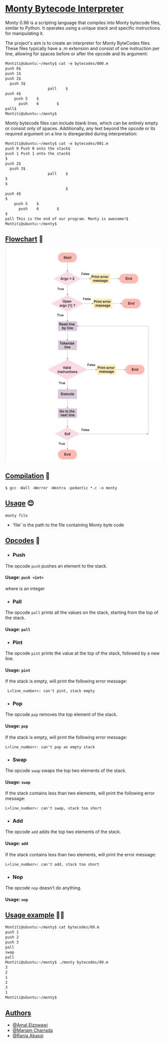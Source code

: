 
# [Monty Bytecode Interpreter](https://via.placeholder.com/10/00b48a?text=+) 

Monty 0.98 is a scripting language that compiles into Monty bytecode files, similar to Python.
It operates using a unique stack and specific instructions for manipulating it.

The project's aim is to create an interpreter for Monty ByteCodes files. These files typically have a .m extension and consist of one instruction per line, allowing for spaces before or after the opcode and its argument:
```
Montiti@ubuntu:~/monty$ cat -e bytecodes/000.m
push 0$
push 1$
push 2$
  push 3$
                   pall    $
push 4$
    push 5    $
      push    6        $
pall$
Montiti@ubuntu:~/monty$
```
Monty bytecode files can include blank lines, which can be entirely empty or consist only of spaces. Additionally, any text beyond the opcode or its required argument on a line is disregarded during interpretation:
```
Montiti@ubuntu:~/monty$ cat -e bytecodes/001.m
push 0 Push 0 onto the stack$
push 1 Push 1 onto the stack$
$
push 2$
  push 3$
                   pall    $
$
$
                           $
push 4$
$
    push 5    $
      push    6        $
$
pall This is the end of our program. Monty is awesome!$
Montiti@ubuntu:~/monty$
```


## [Flowchart](https://via.placeholder.com/10/00b48a?text=+) 🚀

![App Screenshot](./flowchart.jpg)

## [Compilation](https://via.placeholder.com/10/00b48a?text=+)  🔧
```
$ gcc -Wall -Werror -Wextra -pedantic *.c -o monty
```

## [Usage](https://via.placeholder.com/10/00b48a?text=+)  😊
```
monty file
```
- 'file' is the path to the file containing Monty byte code
## [Opcodes](https://via.placeholder.com/10/00b48a?text=+)  📃
- ### Push
The opcode ``push`` pushes an element to the stack.

#### Usage: ``push <int>``
where <int> is an integer
- ### Pall
The opcode ``pall`` prints all the values on the stack, starting from the top of the stack.

#### Usage: ``pall``
- ### Pint
The opcode ``pint`` prints the value at the top of the stack, followed by a new line.

#### Usage: ``pint``
If the stack is empty, will print the following error message:
```
 L<line_number>: can't pint, stack empty
```
* ### Pop
The opcode ``pop`` removes the top element of the stack.

#### Usage: ``pop``
If the stack is empty, will print the following error message: 
```
L<line_number>: can't pop an empty stack
```
- ### Swap
The opcode ``swap`` swaps the top two elements of the stack.

#### Usage: ``swap``
If the stack contains less than two elements, will print the following error message:
```
L<line_number>: can't swap, stack too short
```
- ### Add
The opcode ``add`` adds the top two elements of the stack.

#### Usage: ``add``
If the stack contains less than two elements, will print the error message:
```
L<line_number>: can't add, stack too short
```
- ### Nop
The opcode ``nop`` doesn’t do anything.

#### Usage: ``nop``
## [Usage example](https://via.placeholder.com/10/00b48a?text=+)  👩‍💻
```
Montiti@ubuntu:~/monty$ cat bytecodes/09.m 
push 1
push 2
push 3
pall
swap
pall
Montiti@ubuntu:~/monty$ ./monty bytecodes/09.m 
3
2
1
2
3
1
Montiti@ubuntu:~/monty$ 
```

## [Authors](https://via.placeholder.com/10/00b48a?text=+) 

- [@Amal Elzowawi](https://www.github.com/amaalyy)
- [@Mariam Charrada](https://www.github.com/ariamCHARRADAM)
- [@Rania Abassi](https://www.github.com/rania3103)
